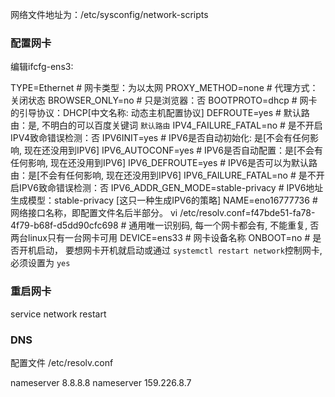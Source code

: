 

网络文件地址为：/etc/sysconfig/network-scripts

### 配置网卡
编辑ifcfg-ens3:

TYPE=Ethernet               # 网卡类型：为以太网
PROXY_METHOD=none           # 代理方式：关闭状态
BROWSER_ONLY=no             # 只是浏览器：否
BOOTPROTO=dhcp              # 网卡的引导协议：DHCP[中文名称: 动态主机配置协议]
DEFROUTE=yes                # 默认路由：是, 不明白的可以百度关键词 `默认路由`
IPV4_FAILURE_FATAL=no       # 是不开启IPV4致命错误检测：否
IPV6INIT=yes                # IPV6是否自动初始化: 是[不会有任何影响, 现在还没用到IPV6]
IPV6_AUTOCONF=yes           # IPV6是否自动配置：是[不会有任何影响, 现在还没用到IPV6]
IPV6_DEFROUTE=yes           # IPV6是否可以为默认路由：是[不会有任何影响, 现在还没用到IPV6]
IPV6_FAILURE_FATAL=no       # 是不开启IPV6致命错误检测：否
IPV6_ADDR_GEN_MODE=stable-privacy           # IPV6地址生成模型：stable-privacy [这只一种生成IPV6的策略]
NAME=eno16777736            # 网络接口名称，即配置文件名后半部分。
 vi /etc/resolv.conf=f47bde51-fa78-4f79-b68f-d5dd90cfc698   # 通用唯一识别码, 每一个网卡都会有, 不能重复, 否两台linux只有一台网卡可用
DEVICE=ens33                # 网卡设备名称
ONBOOT=no                   # 是否开机启动， 要想网卡开机就启动或通过 `systemctl restart network`控制网卡,必须设置为 `yes`




### 重启网卡

service network restart

### DNS

配置文件 /etc/resolv.conf

nameserver 8.8.8.8
nameserver 159.226.8.7
